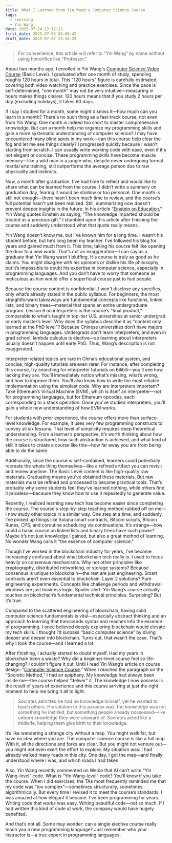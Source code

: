 ```yaml
---
title: What I Learned from Yin Wang's Computer Science Course
tags:
  - Learning
  - Yin Wang
date: 2025-07-24 12:12:12
first_date: 2025-07-08 03:08:42
draft_date: 2025-07-07 23:34:29
---
```


> For convenience, this article will refer to "Yin Wang" by name without using honorifics like "Professor."

About two months ago, I enrolled in Yin Wang's [Computer Science Video Course](https://www.yinwang.org/blog-cn/2025/05/12/cs-video-course) (Basic Level). I graduated after one month of study, spending roughly 120 hours in total. This "120 hours" figure is carefully estimated, covering both video watching and practice exercises. Since the pace is self-determined, "one month" may not be very intuitive—measuring in hours makes things clearer. 120 hours means that if you study 2 hours per day (excluding holidays), it takes 60 days.

If I say I studied for a month, some might dismiss it—how much can you learn in a month? There's no such thing as a fast-track course, not even from Yin Wang. One month is indeed too short to master comprehensive knowledge. But can a month help me organize my programming skills and gain a more systematic understanding of computer science? I may have encountered many blind spots in my work—can this course help clear the fog and let me see things clearly? I progressed quickly because I wasn’t starting from scratch. I can usually write working code with ease, even if it's not elegant or concise. These programming skills have become muscle memory—like a wild man in a jungle who, despite never undergoing formal martial arts training, still outperforms the average person due to raw physicality and instincts.

Now, a month after graduation, I've had time to reflect and would like to share what can be learned from the course. I didn’t write a summary on graduation day, fearing it would be shallow or too personal. One month is still not enough—there hasn't been much time to review, and the course’s full potential hasn't yet been realized. Still, summarizing now doesn’t prevent deeper insights in the future. In his article “[Einstein on Education](https://yinwang-wiki.github.io/feeds/2013-04-03-einstein-on-education.html),” Yin Wang quotes Einstein as saying, “The knowledge imparted should be treated as a precious gift.” I stumbled upon this article after finishing the course and suddenly understood what that quote really means.

Yin Wang doesn’t know me, but I’ve known him for a long time. I wasn’t his student before, but he’s long been my teacher. I’ve followed his blog for years and gained much from it. This time, taking his course felt like opening the door to a new world. That’s not an exaggeration—I can say as a graduate that Yin Wang wasn't bluffing. His course is truly as good as he claims. You might disagree with his opinions or dislike his life philosophy, but it’s impossible to doubt his expertise in computer science, especially in programming languages. And you don’t have to worry that someone as meticulous as him would offer a superficial course just to fool people.

Because the course content is confidential, I won't disclose any specifics, only what’s already stated in the public syllabus. For beginners, the most straightforward takeaways are fundamental concepts like functions, linked lists, and binary trees—material that spans an entire undergraduate program. Lesson 6 on interpreters is the course’s "final product," comparable to what’s taught in top-tier U.S. universities at senior undergrad or early master’s level. Why does the syllabus describe it as "content only learned at the PhD level"? Because Chinese universities don’t have majors in programming languages. Undergrads don’t learn interpreters, and even in grad school, lambda calculus is elective—so learning about interpreters usually doesn’t happen until early PhD. Thus, Wang’s description is not exaggerated.

Interpreter-related topics are rare in China’s educational system, and concise, high-quality tutorials are even rarer. For instance, after completing this course, try searching for interpreter tutorials on Bilibili—you'll see how lacking they are. You’ll immediately notice what’s missing, what’s wrong, and how to improve them. You’ll also know how to write the most reliable implementation using the simplest code. Why are interpreters important? Take Ethereum’s Virtual Machine (EVM), which is itself an interpreter—not for programming languages, but for Ethereum opcodes, each corresponding to a stack operation. Once you've studied interpreters, you'll gain a whole new understanding of how EVM works.

For students with prior experience, the course offers more than surface-level knowledge. For example, it uses very few programming constructs to convey all six lessons. That level of simplicity requires deep theoretical understanding. From a learner’s perspective, it’s worth thinking about how the course is structured, how such abstraction is achieved, and what kind of skill it takes to create a course like this—how far away you are from being able to do the same.

Additionally, since the course is self-contained, learners could potentially recreate the whole thing themselves—like a refined artifact you can revisit and review anytime. The Basic Level content is like high-quality raw materials. Graduating means you’ve obtained these materials. But raw materials must be refined and processed to become practical tools. That’s probably why some students feel they’ve learned nothing, while others find it priceless—because they know how to use it repeatedly to generate value.

Recently, I realized learning new tech has become easier since completing the course. The course's step-by-step teaching method rubbed off on me—I now study other topics in a similar way. One step at a time, and suddenly, I’ve picked up things like Solana smart contracts, Bitcoin scripts, Bitcoin Runes, CPS, and coroutine scheduling via continuations. It’s strange—how could a basic course on linked lists and binary trees have such power? Maybe it’s not just knowledge I gained, but also a great method of learning. No wonder Wang calls it "the essence of computer science."

Though I’ve worked in the blockchain industry for years, I’ve become increasingly confused about what blockchain tech really is. I used to focus heavily on consensus mechanisms. Why not other principles like cryptography, distributed networking, or storage systems? Because consensus is unique to blockchain—the rest are just engineering. Smart contracts aren’t even essential to blockchain. Layer 2 solutions? Pure engineering experiments. Concepts like challenge periods and withdrawal windows are just business logic. Spoiler alert: Yin Wang’s course actually touches on blockchain’s fundamental technical principles. Surprising? But it’s true.

Compared to the scattered engineering of blockchain, having solid computer science fundamentals is vital—especially abstract thinking and an approach to learning that transcends syntax and reaches into the essence of programming. I once believed deeply exploring blockchain would elevate my tech skills. I thought I’d surpass “basic computer science” by diving deeper and deeper into blockchain. Turns out, that wasn’t the case. That’s why I took the course—and I learned a lot.

After finishing, I actually started to doubt myself. Had my years in blockchain been a waste? Why did a beginner-level course feel so life-changing? I couldn’t figure it out. Until I read Yin Wang’s article on course design: “[Computer Science Course](https://www.yinwang.org/blog-cn/2020/03/03/cs-course).” When I reached the paragraph on the “Socratic Method,” I had an epiphany. My knowledge had always been inside me—the course helped “deliver” it. The knowledge I now possess is the result of years of experience and this course arriving at just the right moment to help me bring it all to light.

> Socrates admitted he had no knowledge himself, yet he wanted to teach others. His solution to this paradox was: the knowledge was not something he instilled, but something people already possessed—like unborn knowledge they were unaware of. Socrates acted like a midwife, helping them give birth to their knowledge.

It’s like wandering a strange city without a map. You might walk far, but have no idea where you are. The computer science course is like a full map. With it, all the directions and forks are clear. But you might not venture out—you might not even exert the effort to explore. My situation was: I had already walked many roads in this city. One day, I got the map—and finally understood where I was, and which roads I had taken.

Also, Yin Wang recently commented on Weibo that AI can’t write “Yin Wang-level” code. What is “Yin Wang-level” code? You’ll know if you take the course. When I did exercises, the TAs most frequently reminded me that my code was “too complex”—sometimes structurally, sometimes algorithmically. But every time I revised it to meet the course’s standards, I was amazed at how elegant it became. I’ve been programming for years. Writing code that *works* was easy. Writing beautiful code—not so much. If I had written this kind of code at work, the company would have hugely benefited.

And that’s not all. Some may wonder: can a single elective course really teach you a new programming language? Just remember who your instructor is—a true expert in programming languages.
